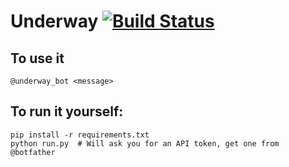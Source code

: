 # Underway [![Build Status](https://travis-ci.org/OzuYatamutsu/tg-underway.svg?branch=master)](https://travis-ci.org/OzuYatamutsu/tg-underway)

## To use it
```
@underway_bot <message>
```

## To run it yourself:
```
pip install -r requirements.txt
python run.py  # Will ask you for an API token, get one from @botfather
```

